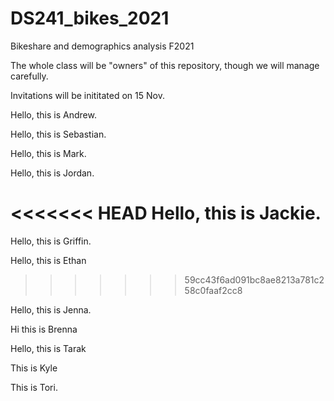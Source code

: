 # DS241_bikes_2021
Bikeshare and demographics analysis F2021

The whole class will be "owners" of this repository, though we will manage carefully.

Invitations will be inititated on 15 Nov.

Hello, this is Andrew.

Hello, this is Sebastian.

Hello, this is Mark.

Hello, this is Jordan.

<<<<<<< HEAD
Hello, this is Jackie. 
=======
Hello, this is Griffin.

Hello, this is Ethan
>>>>>>> 59cc43f6ad091bc8ae8213a781c258c0faaf2cc8
>>>>>>> 
Hello, this is Jenna.

Hi this is Brenna

Hello, this is Tarak

This is Kyle

This is Tori.